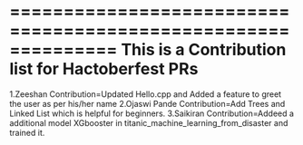 ==============================================================
This is a Contribution list for Hactoberfest PRs
==============================================================

1.Zeeshan
    Contribution=Updated Hello.cpp and Added a feature to greet the user as per his/her name
2.Ojaswi Pande
    Contribution=Add Trees and Linked List which is helpful for beginners.
3.Saikiran
    Contribution=Addeed a additional model XGbooster in titanic_machine_learning_from_disaster and trained it.